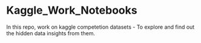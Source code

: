 # Kaggle_Work_Notebooks

In this repo, work on kaggle competetion datasets - To explore and find out the hidden data insights from them.
